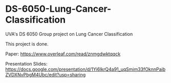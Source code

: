 # DS-6050-Lung-Cancer-Classification
UVA's DS 6050 Group project on Lung Cancer Classification

This project is done.

Paper: https://www.overleaf.com/read/znmgdwktqqck

Presentation Slides: https://docs.google.com/presentation/d/1Yi6lkrQ4a91_uqSmim33fOknnPaibZVDXNvPbgM4Ubc/edit?usp=sharing
